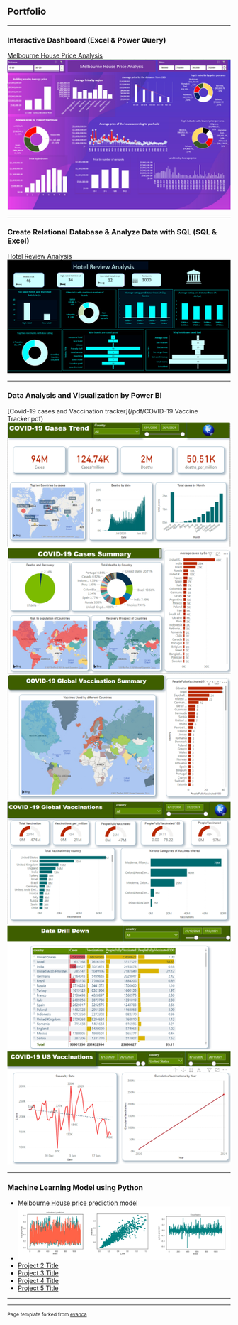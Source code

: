 ## Portfolio

---

### Interactive Dashboard (Excel & Power Query)

[Melbourne House Price Analysis](/pdf/Melbourne_Housing_data_analysis.pdf)
<img src="images/melbourne.PNG?raw=true"/>

---
### Create Relational Database & Analyze Data with SQL (SQL & Excel)
[Hotel Review Analysis](/pdf/AnalysisOnHotelReviewData.pdf)
<img src="images/Hotel Review Analysis.PNG?raw=true"/>

---
### Data Analysis and Visualization by Power BI
[Covid-19 cases and Vaccination tracker](/pdf/COVID-19 Vaccine Tracker.pdf)
<img src="images/power1.PNG?raw=true"/>
<img src="images/power2.PNG?raw=true"/>
<img src="images/power3.PNG?raw=true"/>
<img src="images/power4.PNG?raw=true"/>
<img src="images/power5.PNG?raw=true"/>
<img src="images/poswer6.PNG?raw=true"/>

---

### Machine Learning Model using Python

- [Melbourne House price prediction model](http://example.com/)
- <img src="images/Machine model.PNG?raw=true"/>
- [Project 2 Title](http://example.com/)
- [Project 3 Title](http://example.com/)
- [Project 4 Title](http://example.com/)
- [Project 5 Title](http://example.com/)

---




---
<p style="font-size:11px">Page template forked from <a href="https://github.com/evanca/quick-portfolio">evanca</a></p>
<!-- Remove above link if you don't want to attibute -->
